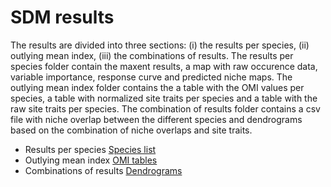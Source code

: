 SDM results
===========

The results are divided into three sections: (i) the results per species, (ii) outlying mean index, (iii) the combinations of results. The results per species folder contain the maxent results, a map with raw occurence data, variable importance, response curve and predicted niche maps. The outlying mean index folder contains the a table with the OMI values per species, a table with normalized site traits per species and a table with the raw site traits per species. The combination of results folder contains a csv file with niche overlap between the different species and dendrograms based on the combination of niche overlaps and site traits. 

- Results per species [Species list](maxent)
- Outlying mean index [OMI tables](OMI)
- Combinations of results [Dendrograms](per_species)

